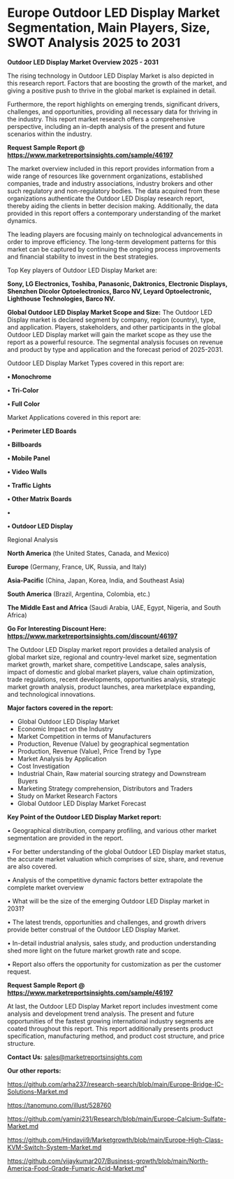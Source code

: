 # Europe Outdoor LED Display Market Segmentation, Main Players, Size, SWOT Analysis 2025 to 2031

<Strong> Outdoor LED Display Market Overview 2025 - 2031</strong>

The rising technology in Outdoor LED Display Market is also depicted in this research report. Factors that are boosting the growth of the market, and giving a positive push to thrive in the global market is explained in detail.

Furthermore, the report highlights on emerging trends, significant drivers, challenges, and opportunities, providing all necessary data for thriving in the industry. This report market research offers a comprehensive perspective, including an in-depth analysis of the present and future scenarios within the industry.

<strong>Request Sample Report @ <a href=https://www.marketreportsinsights.com/sample/46197>https://www.marketreportsinsights.com/sample/46197</a></strong>

The market overview included in this report provides information from a wide range of resources like government organizations, established companies, trade and industry associations, industry brokers and other such regulatory and non-regulatory bodies. The data acquired from these organizations authenticate the Outdoor LED Display research report, thereby aiding the clients in better decision making. Additionally, the data provided in this report offers a contemporary understanding of the market dynamics.

The leading players are focusing mainly on technological advancements in order to improve efficiency. The long-term development patterns for this market can be captured by continuing the ongoing process improvements and financial stability to invest in the best strategies.

Top Key players of Outdoor LED Display Market are:

<strong>Sony, LG Electronics, Toshiba, Panasonic, Daktronics, Electronic Displays, Shenzhen Dicolor Optoelectronics, Barco NV, Leyard Optoelectronic, Lighthouse Technologies, Barco NV.</strong>

<strong><b>Global Outdoor LED Display Market Scope and Size:</b></strong>
The Outdoor LED Display market is declared segment by company, region (country), type, and application. Players, stakeholders, and other participants in the global Outdoor LED Display market will gain the market scope as they use the report as a powerful resource. The segmental analysis focuses on revenue and product by type and application and the forecast period of 2025-2031.

Outdoor LED Display Market Types covered in this report are:

<strong>•  Monochrome

•  Tri-Color

•  Full Color</strong>

Market Applications covered in this report are:

<strong>•  Perimeter LED Boards

•  Billboards

•  Mobile Panel

•  Video Walls

•  Traffic Lights

•  Other Matrix Boards

•  

•  Outdoor LED Display</strong> 

Regional Analysis

<strong>North America</strong> (the United States, Canada, and Mexico)

<strong>Europe</strong> (Germany, France, UK, Russia, and Italy)

<strong>Asia-Pacific</strong> (China, Japan, Korea, India, and Southeast Asia)

<strong>South America</strong> (Brazil, Argentina, Colombia, etc.)

<strong>The Middle East and Africa</strong> (Saudi Arabia, UAE, Egypt, Nigeria, and South Africa)

<strong>Go For Interesting Discount Here: <a href=https://www.marketreportsinsights.com/discount/46197>https://www.marketreportsinsights.com/discount/46197</a></strong>

The Outdoor LED Display market report provides a detailed analysis of global market size, regional and country-level market size, segmentation market growth, market share, competitive Landscape, sales analysis, impact of domestic and global market players, value chain optimization, trade regulations, recent developments, opportunities analysis, strategic market growth analysis, product launches, area marketplace expanding, and technological innovations.

<strong><b>Major factors covered in the report:</b></strong>
<ul>
  <li>Global Outdoor LED Display Market </li>
  <li>Economic Impact on the Industry</li>
  <li>Market Competition in terms of Manufacturers</li>
  <li>Production, Revenue (Value) by geographical segmentation</li>
  <li>Production, Revenue (Value), Price Trend by Type</li>
  <li>Market Analysis by Application</li>
  <li>Cost Investigation</li>
  <li>Industrial Chain, Raw material sourcing strategy and Downstream Buyers</li>
  <li>Marketing Strategy comprehension, Distributors and Traders</li>
  <li>Study on Market Research Factors</li>
  <li>Global Outdoor LED Display Market Forecast</li>
</ul>

<strong><b>Key Point of the Outdoor LED Display Market report:</b></strong>

• Geographical distribution, company profiling, and various other market segmentation are provided in the report.

• For better understanding of the global Outdoor LED Display market status, the accurate market valuation which comprises of size, share, and revenue are also covered.

• Analysis of the competitive dynamic factors better extrapolate the complete market overview

• What will be the size of the emerging Outdoor LED Display market in 2031?

• The latest trends, opportunities and challenges, and growth drivers provide better construal of the Outdoor LED Display Market.

• In-detail industrial analysis, sales study, and production understanding shed more light on the future market growth rate and scope.

• Report also offers the opportunity for customization as per the customer request.

<strong>Request Sample Report @ <a href=https://www.marketreportsinsights.com/sample/46197>https://www.marketreportsinsights.com/sample/46197</a></strong>

At last, the Outdoor LED Display Market report includes investment come analysis and development trend analysis. The present and future opportunities of the fastest growing international industry segments are coated throughout this report. This report additionally presents product specification, manufacturing method, and product cost structure, and price structure.

<strong>Contact Us:</strong>
sales@marketreportsinsights.com

<strong>Our other reports:</strong>

<a href=https://github.com/arha237/research-search/blob/main/Europe-Bridge-IC-Solutions-Market.md>https://github.com/arha237/research-search/blob/main/Europe-Bridge-IC-Solutions-Market.md</a>

<a href=https://tanomuno.com/illust/528760>https://tanomuno.com/illust/528760</a>

<a href=https://github.com/yamini231/Research/blob/main/Europe-Calcium-Sulfate-Market.md>https://github.com/yamini231/Research/blob/main/Europe-Calcium-Sulfate-Market.md</a>

<a href=https://github.com/Hindavii9/Marketgrowth/blob/main/Europe-High-Class-KVM-Switch-System-Market.md>https://github.com/Hindavii9/Marketgrowth/blob/main/Europe-High-Class-KVM-Switch-System-Market.md</a>

<a href=https://github.com/vijaykumar207/Business-growth/blob/main/North-America-Food-Grade-Fumaric-Acid-Market.md>https://github.com/vijaykumar207/Business-growth/blob/main/North-America-Food-Grade-Fumaric-Acid-Market.md</a>"

